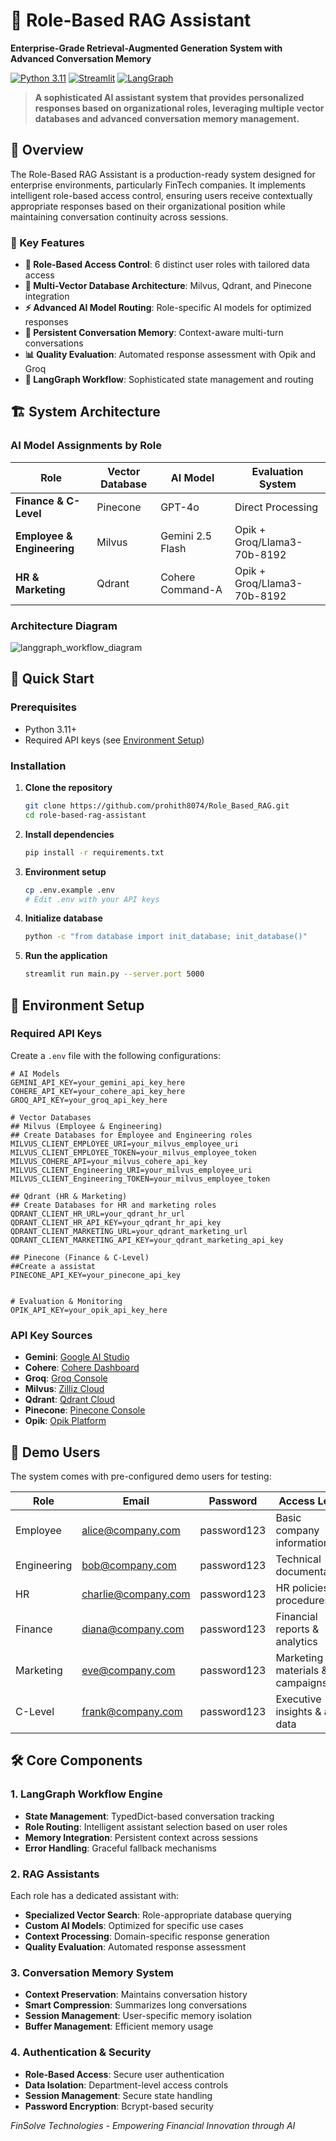 # 🚀 Role-Based RAG Assistant

**Enterprise-Grade Retrieval-Augmented Generation System with Advanced Conversation Memory**

[![Python 3.11](https://img.shields.io/badge/python-3.11-blue.svg)](https://www.python.org/downloads/release/python-3110/)
[![Streamlit](https://img.shields.io/badge/streamlit-1.28.0-red.svg)](https://streamlit.io/)
[![LangGraph](https://img.shields.io/badge/langgraph-0.0.55-green.svg)](https://github.com/langchain-ai/langgraph)

> **A sophisticated AI assistant system that provides personalized responses based on organizational roles, leveraging multiple vector databases and advanced conversation memory management.**

## 🎯 Overview

The Role-Based RAG Assistant is a production-ready system designed for enterprise environments, particularly FinTech companies. It implements intelligent role-based access control, ensuring users receive contextually appropriate responses based on their organizational position while maintaining conversation continuity across sessions.

### 🔑 Key Features

- **🔐 Role-Based Access Control**: 6 distinct user roles with tailored data access
- **🧠 Multi-Vector Database Architecture**: Milvus, Qdrant, and Pinecone integration
- **⚡ Advanced AI Model Routing**: Role-specific AI models for optimized responses
- **💬 Persistent Conversation Memory**: Context-aware multi-turn conversations
- **📊 Quality Evaluation**: Automated response assessment with Opik and Groq
- **🔄 LangGraph Workflow**: Sophisticated state management and routing

## 🏗️ System Architecture

### AI Model Assignments by Role

| Role | Vector Database | AI Model | Evaluation System |
|------|----------------|----------|-------------------|
| **Finance & C-Level** | Pinecone | GPT-4o | Direct Processing |
| **Employee & Engineering** | Milvus | Gemini 2.5 Flash | Opik + Groq/Llama3-70b-8192 |
| **HR & Marketing** | Qdrant | Cohere Command-A | Opik + Groq/Llama3-70b-8192 |

### Architecture Diagram

![langgraph_workflow_diagram](https://github.com/user-attachments/assets/20fc8e1b-1f5f-4a8d-98dc-58d62b087e16)



## 🚀 Quick Start

### Prerequisites

- Python 3.11+
- Required API keys (see [Environment Setup](#environment-setup))

### Installation

1. **Clone the repository**
   ```bash
   git clone https://github.com/prohith8074/Role_Based_RAG.git
   cd role-based-rag-assistant
   ```

2. **Install dependencies**
   ```bash
   pip install -r requirements.txt
   ```

3. **Environment setup**
   ```bash
   cp .env.example .env
   # Edit .env with your API keys
   ```

4. **Initialize database**
   ```bash
   python -c "from database import init_database; init_database()"
   ```

5. **Run the application**
   ```bash
   streamlit run main.py --server.port 5000
   ```

## 🔧 Environment Setup

### Required API Keys

Create a `.env` file with the following configurations:

```env
# AI Models
GEMINI_API_KEY=your_gemini_api_key_here
COHERE_API_KEY=your_cohere_api_key_here
GROQ_API_KEY=your_groq_api_key_here

# Vector Databases
## Milvus (Employee & Engineering)
## Create Databases for Employee and Engineering roles
MILVUS_CLIENT_EMPLOYEE_URI=your_milvus_employee_uri
MILVUS_CLIENT_EMPLOYEE_TOKEN=your_milvus_employee_token
MILVUS_COHERE_API=your_milvus_cohere_api_key
MILVUS_CLIENT_Engineering_URI=your_milvus_employee_uri
MILVUS_CLIENT_Engineering_TOKEN=your_milvus_employee_token

## Qdrant (HR & Marketing)
## Create Databases for HR and marketing roles
QDRANT_CLIENT_HR_URL=your_qdrant_hr_url
QDRANT_CLIENT_HR_API_KEY=your_qdrant_hr_api_key
QDRANT_CLIENT_MARKETING_URL=your_qdrant_marketing_url
QDRANT_CLIENT_MARKETING_API_KEY=your_qdrant_marketing_api_key

## Pinecone (Finance & C-Level)
##Create a assistat 
PINECONE_API_KEY=your_pinecone_api_key


# Evaluation & Monitoring
OPIK_API_KEY=your_opik_api_key_here
```

### API Key Sources

- **Gemini**: [Google AI Studio](https://aistudio.google.com/app/apikey)
- **Cohere**: [Cohere Dashboard](https://dashboard.cohere.ai/api-keys)
- **Groq**: [Groq Console](https://console.groq.com/keys)
- **Milvus**: [Zilliz Cloud](https://cloud.zilliz.com/)
- **Qdrant**: [Qdrant Cloud](https://cloud.qdrant.io/)
- **Pinecone**: [Pinecone Console](https://app.pinecone.io/)
- **Opik**: [Opik Platform](https://www.comet.com/site/products/opik/)

## 👥 Demo Users

The system comes with pre-configured demo users for testing:

| Role | Email | Password | Access Level |
|------|-------|----------|--------------|
| Employee | alice@company.com | password123 | Basic company information |
| Engineering | bob@company.com | password123 | Technical documentation |
| HR | charlie@company.com | password123 | HR policies & procedures |
| Finance | diana@company.com | password123 | Financial reports & analytics |
| Marketing | eve@company.com | password123 | Marketing materials & campaigns |
| C-Level | frank@company.com | password123 | Executive insights & all data |


## 🛠️ Core Components

### 1. LangGraph Workflow Engine
- **State Management**: TypedDict-based conversation tracking
- **Role Routing**: Intelligent assistant selection based on user roles
- **Memory Integration**: Persistent context across sessions
- **Error Handling**: Graceful fallback mechanisms

### 2. RAG Assistants
Each role has a dedicated assistant with:
- **Specialized Vector Search**: Role-appropriate database querying
- **Custom AI Models**: Optimized for specific use cases
- **Context Processing**: Domain-specific response generation
- **Quality Evaluation**: Automated response assessment

### 3. Conversation Memory System
- **Context Preservation**: Maintains conversation history
- **Smart Compression**: Summarizes long conversations
- **Session Management**: User-specific memory isolation
- **Buffer Management**: Efficient memory usage

### 4. Authentication & Security
- **Role-Based Access**: Secure user authentication
- **Data Isolation**: Department-level access controls
- **Session Management**: Secure state handling
- **Password Encryption**: Bcrypt-based security

*FinSolve Technologies - Empowering Financial Innovation through AI*
